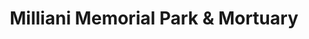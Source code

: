 ---
title: "Milliani Memorial Park & Mortuary"
url: /honolulu/milliani-memorial-park-und-mortuary/
shop: Bestattungen
---